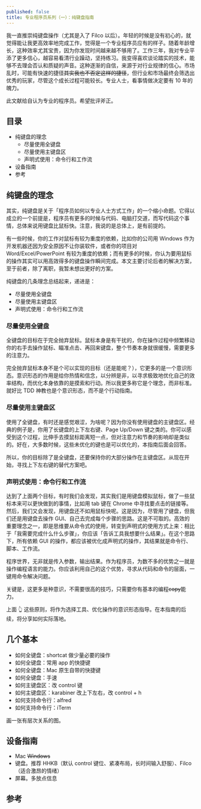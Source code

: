 ```yaml
---
published: false
title: 专业程序员系列（一）：纯键盘指南
---
```


我一直推崇纯键盘操作（尤其是入了 Filco 以后）。年轻的时候是没有初心的，就觉得能让我更高效率地完成工作，觉得是一个专业程序员应有的样子。随着年龄增长，这种效率尤其宝贵，因为你发现时间越来越不够用了。工作三年，我对专业平添了更多信心，越容易看清行业躁动，坚持练习。我变得喜欢谈论踏实的技术，能够不去理会否认和质疑的声音。这种逐渐的自信，来源于对行业规律的信心。市场乱时，可能有快速的捷径~~其实我也不否定这样的捷径~~，但行业和市场最终会筛选出优秀的玩家，尽管这个成长过程可能较长。专业人士，看事情做决定要有 10 年的魄力。

此文献给自认为专业的程序员。希望批评斧正。

## 目录

* 纯键盘的理念
  * 尽量使用全键盘
  * 尽量使用主键盘区
  * 声明式使用：命令行和工作流
* 设备指南
* 参考

## 纯键盘的理念

其实，纯键盘是关于「程序员如何以专业人士方式工作」的一个缩小命题。它得以成立的一个前提是，程序员有更多的时候与代码、电脑打交道，而写代码这个事情，总体来说用键盘比鼠标快。注意，我说的是总体上，是有前提的。

有一些时候，你的工作对鼠标有较为重度的依赖，比如你的公司用 Windows 作为开发机器还因为安全原因不让你装软件，或者你的项目对 Word/Excel/PowerPoint 有较为重度的依赖；而有更多的时候，你认为要用鼠标的操作其实可以用高效得多的键盘操作瞬间完成。本文主要讨论后者的解决方案，至于前者，除了离职，我暂未想出更好的方案。

纯键盘的几条理念总结起来，递进是：

* 尽量使用全键盘
* 尽量使用主键盘区
* 声明式使用：命令行和工作流

### 尽量使用全键盘

全键盘的目标在于完全抛弃鼠标。鼠标本身是有干扰的，你在操作过程中频繁移动你的右手去操作鼠标、瞄准点击、再回来键盘，整个节奏本身就很缓慢，需要更多的注意力。

完全抛弃鼠标本身不是个可以实现的目标（还是能呢？），它更多的是一个意识形态。意识形态的作用是给你热情和信念，以分辨是非，以寻求极致地优化自己的效率结构，而优化本身依靠的是摸索和行动。所以我更多称它是个理念，而非标准。就好比 TDD 神教也是个意识形态，而不是个行动指南。

### 尽量使用主键盘区

使用了全键盘，有时还是感觉艰涩，为啥呢？因为你没有使用键盘的主键盘区。经典的例子是，你用了长键盘的上下左右键、Page Up/Down 键之类的。你可以感受到这个过程，比伸手去摸鼠标距离短一点，但对注意力和节奏的影响却是类似的。好在，大多数时候，这些未优化的键也是可以优化的，本指南后面会回答。

所以，你的目标除了是全键盘，还要保持你的大部分操作在主键盘区。从现在开始，寻找上下左右键的替代方案吧。

### 声明式使用：命令行和工作流

达到了上面两个目标，有时我们会发现，其实我们是用键盘模拟鼠标，做了一些鼠标本来可以更快做到的事情，比如用 tab 键在 Chrome 中寻找要点击的链接等。然后，我们又会发现，用键盘还不如用鼠标快呢。这是因为，尽管用了键盘，但我们还是用键盘去操作 GUI、自己去完成每个步骤的思路。这是不可取的。高效的重要理念之一，即是思维要从命令式的使用，转变到声明式的使用方式上来：相比于「我需要完成什么什么步骤」，你应该「告诉工具我想要什么结果」。在这个思路下，所有依赖 GUI 的操作，都应该被优化成声明式的操作，其结果就是命令行、脚本、工作流。

程序世界，无非就是传入参数，输出结果。作为程序员，为数不多的优势之一就是操作编程语言的能力。你应该利用自己的这个优势，寻求从代码和命令的层面，一键用命令解决问题。

关键是，这更多是种意识，不需要很高的技巧，只需要你有基本的编程~~copy~~能力。

上面 👆 这些原则，将作为选择工具、优化操作的意识形态指导。在本指南的后续，将分享如何实际落地。

## 几个基本

* 如何全键盘：shortcat 做少量必要的操作
* 如何全键盘：常用 app 的快捷键
* 如何全键盘：Mac 原生自带的快捷键
* 如何全键盘：手速
* 如何主键盘区：改 control 键
* 如何主键盘区：karabiner 改上下左右，改 control + h
* 如何支持命令行：alfred
* 如何支持命令行：iTerm

画一张有层次关系的图。

## 设备指南

* Mac ~~Windows~~
* 键盘。推荐 HHKB（默认 control 键位、紧凑布局，长时间输入舒服）、Filco（适合激昂的情绪）
* 屏幕。多放点信息

## 参考
